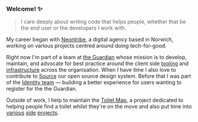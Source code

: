 ### Welcome! ✨

> I care deeply about writing code that helps people, whether that be the end user or the developers I work with.

My career began with [Neontribe](https://neontribe.co.uk/), a digital agency based in Norwich, working on various projects centred around doing tech-for-good. 

Right now I'm part of a team at [the Guardian](https://github.com/guardian) whose mission is to develop, maintain, and advocate for best practice around the client side [tooling](https://github.com/guardian/libs) and [infrastructure](https://github.com/guardian/csnx) across the organisation. When I have time I also love to contribute to [Source](https://github.com/guardian/source) our open source design system. Before that I was part of the [Identity team](https://github.com/guardian/gateway) — building a better experience for users wanting to register for the the Guardian.  

Outside of work, I help to maintain the [Toilet Map](https://github.com/public-convenience-ltd/toiletmap), a project dedicated to helping people find a toilet whilst they're on the move and also put time into [various](https://github.com/ob6160/daynotes) [side](https://github.com/ob6160/caffeine) [projects](https://github.com/ob6160/html_parser_renderer).

<!--
**ob6160/ob6160** is a ✨ _special_ ✨ repository because its `README.md` (this file) appears on your GitHub profile.

Here are some ideas to get you started:

- 🔭 I’m currently working on ...
- 🌱 I’m currently learning ...
- 👯 I’m looking to collaborate on ...
- 🤔 I’m looking for help with ...
- 💬 Ask me about ...
- 📫 How to reach me: ...
- 😄 Pronouns: ...
- ⚡ Fun fact: ...
-->
